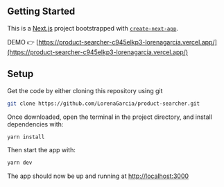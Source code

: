 ## Getting Started

This is a [Next.js](https://nextjs.org/) project bootstrapped with [`create-next-app`](https://github.com/vercel/next.js/tree/canary/packages/create-next-app).

DEMO 👉 [https://product-searcher-c945elkp3-lorenagarcia.vercel.app/](https://product-searcher-c945elkp3-lorenagarcia.vercel.app/)

## Setup

Get the code by either cloning this repository using git
```bash
git clone https://github.com/LorenaGarcia/product-searcher.git
```

Once downloaded, open the terminal in the project directory, and install dependencies with:
```bash
yarn install
```

Then start the app with:
```bash
yarn dev
```

The app should now be up and running at [http://localhost:3000](http://localhost:3000)

